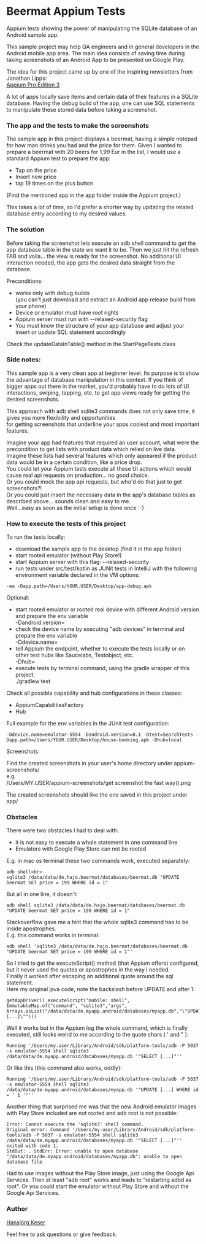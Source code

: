 # Beermat Appium Tests

Appium tests showing the power of manipulating the SQLite database of an Android sample app.

This sample project may help QA engineers and in general developers in the Android mobile app area.
The main idea consists of saving time during taking screenshots of an Android App to be presented on Google Play.

The idea for this project came up by one of the inspiring newsletters from Jonathan Lipps:<br>
[Appium Pro Edition 3](https://appiumpro.com/editions/3)

A lot of apps locally save items and certain data of their features in a SQLite database.
Having the debug build of the app, one can use SQL statements to manipulate these stored data before taking a screenshot.

### The app and the tests to make the screenshots

The sample app in this project displays a beermat, having a simple notepad for how man drinks you had and the price for them.
Given I wanted to prepare a beermat with 20 beers for 1,99 Eur in the list, I would use a standard Appium test to prepare the app:
- Tap on the price
- Insert new price
- tap 19 times on the plus button

(Find the mentioned app in the app folder inside the Appium project.)

This takes a lot of time, so I'd prefer a shorter way by updating the related database entry according to my desired values.

### The solution

Before taking the screenshot lets execute an adb shell command to get the app database table in the state we want it to be.
Then we just hit the refresh FAB and voila... the view is ready for the screenshot.
No additional UI interaction needed, the app gets the desired data straight from the database.

Preconditions:
- works only with debug builds <br>(you can't just download and extract an Android app release build from your phone)
- Device or emulator must have root rights
- Appium server must run with --relaxed-security flag
- You must know the structure of your app database and adjust your insert or update SQL statement accordingly

Check the updateDataInTable() method in the StartPageTests class

### Side notes:

This sample app is a very clean app at beginner level. Its purpose is to show the advantage of database manipulation in this context.
If you think of bigger apps out there in the market, you'd probably have to do lots of UI interactions, swiping, tapping, etc.
to get app views ready for getting the desired screenshots.

This approach with adb shell sqlite3 commands does not only save time, it gives you more flexibility and opportunities<br>
for getting screenshots that underline your apps coolest and most important features.

Imagine your app had features that required an user account, what were the precondition to get lists with product data which relied on live data.<br>
Imagine these lists had several features which only appeared if the product data would be in a certain condition, like a price drop.<br>
You could let your Appium tests execute all these UI actions which would cause real api requests on production... no good choice.<br>
Or you could mock the app api requests, but who'd do that just to get screenshots?!<br>
Or you could just insert the necessary data in the app's database tables as described above... sounds clean and easy to me.<br>
Well...easy as soon as the initial setup is done once :-)

### How to execute the tests of this project

To run the tests locally:
- download the sample app to the desktop (find it in the app folder)
- start rooted emulator (without Play Store!)
- start Appium server with this flag: --relaxed-security
- run tests under src/test/kotlin as JUNit tests in IntelliJ  with the following environment variable declared in the VM options:<br>
```
-ea -Dapp.path=/Users/YOUR.USER/Desktop/app-debug.apk
```

Optional:
- start rooted emulator or rooted real device with different Android version and prepare the env variable <br>-Dandroid.version=
- check the device name by executing "adb devices" in terminal and prepare the env variable <br>-Ddevice.name=
- tell Appium the endpoint, whether to execute the tests locally or on other test hubs like Saucelabs, Testobject, etc. <br>-Dhub=
- execute tests by terminal command, using the gradle wrapper of this project:<br>
 ./gradlew test

Check all possible capability and hub configurations in these classes:
 - AppiumCapabilitiesFactory
 - Hub

Full example for the  env variables in the JUnit test configuration:
```
-Ddevice.name=emulator-5554 -Dandroid.version=8.1 -Dtest=SearchTests -Dapp.path=/Users/YOUR.USER/Desktop/house-booking.apk -Dhub=local
```

Screenshots:

Find the created screenshots in your user's home directory under appium-screenshots/
<br>e.g.<br>
/Users/MY.USER/appium-screenshots/get screenshot the fast way().png

The created screenshots should like the one saved in this project under app/

### Obstacles

There were two obstacles I had to deal with:
- it is not easy to execute a whole statement in one command line
- Emulators with Google Play Store can not be rooted

E.g. in mac os terminal these two commands work, executed separately:
```
adb shell<br>
sqlite3 /data/data/de.hajo.beermat/databases/beermat.db "UPDATE beermat SET price = 199 WHERE id = 1"
```

But all in one line, it doesn't:
```
adb shell sqlite3 /data/data/de.hajo.beermat/databases/beermat.db "UPDATE beermat SET price = 199 WHERE id = 1"
```

Stackoverflow gave me a hint that the whole sqlite3 command has to be inside apostrophes.<br>
E.g. this command works in terminal:
```
adb shell 'sqlite3 /data/data/de.hajo.beermat/databases/beermat.db "UPDATE beermat SET price = 199 WHERE id = 1"'
```

So I tried to get the executeScript() method (that Appium offers) configured, but it never used the quotes or apostrophes in the way I needed.<br>
Finally it worked after escaping an additional quote around the sql statement.<br>
Here my original java code, note the backslash before UPDATE and after 1:<br>
```
getAppDriver().executeScript("mobile: shell", ImmutableMap.of("command", "sqlite3","args", Arrays.asList("/data/data/de.myapp.android/databases/myapp.db","\"UPDATE [...]\"")))
```

Well it works but in the Appium log the whole command, which is finally executed, still looks weird to me according to the quote chars ( ' and " ):
```
Running '/Users/my.user/Library/Android/sdk/platform-tools/adb -P 5037 -s emulator-5554 shell sqlite3 /data/data/de.myapp.android/databases/myapp.db '"SELECT [...]"''
```

Or like this (this command also works, oddly):
```
Running '/Users/my.user/Library/Android/sdk/platform-tools/adb -P 5037 -s emulator-5554 shell sqlite3 /data/data/de.myapp.android/databases/myapp.db '"UPDATE [...] WHERE id = ' 1 '"''
```

Another thing that surprised me was that the new Android emulator images with Play Store included are not rooted and adb root is not possible:
```
Error: Cannot execute the 'sqlite3' shell command.
Original error: Command '/Users/my.user/Library/Android/sdk/platform-tools/adb -P 5037 -s emulator-5554 shell sqlite3 /data/data/de.myapp.android/databases/myapp.db '"SELECT [...]"'' exited with code 1. 
StdOut: . StdErr: Error: unable to open database "/data/data/de.myapp.android/databases/myapp.db": unable to open database file
```

Had to use images without the Play Store image, just using the Google Api Services. Then at least "adb root" works and leads to "restarting adbd as root".
Or you could start the emulator without Play Store and without the Google Api Services.

### Author

[Hansjörg Keser](https://github.com/hansjoergkeser)

Feel free to ask questions or give feedback.
<br>
<br>
<br>
<br>
<br>
<br>
<br>
<br>